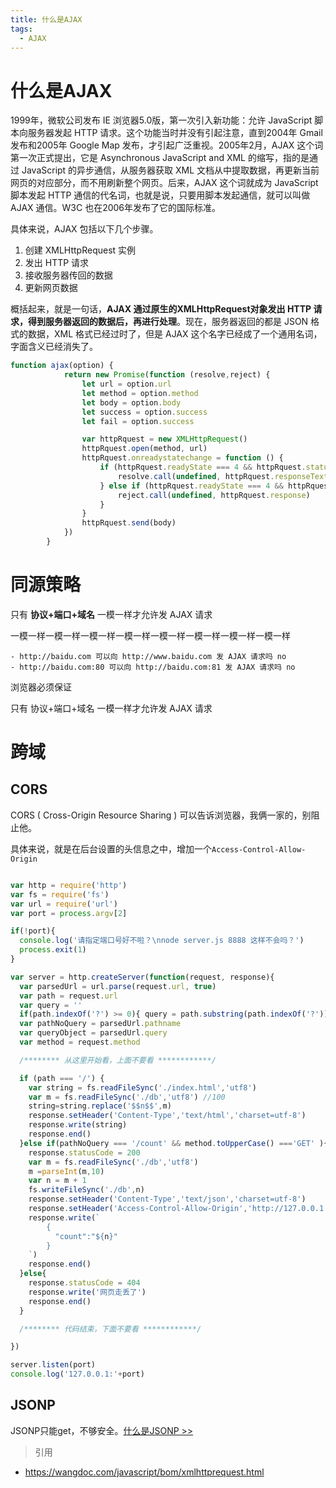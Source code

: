 ```yaml
---
title: 什么是AJAX
tags:
  - AJAX
---
```


# 什么是AJAX

1999年，微软公司发布 IE 浏览器5.0版，第一次引入新功能：允许 JavaScript 脚本向服务器发起 HTTP 请求。这个功能当时并没有引起注意，直到2004年 Gmail 发布和2005年 Google Map 发布，才引起广泛重视。2005年2月，AJAX 这个词第一次正式提出，它是 Asynchronous JavaScript and XML 的缩写，指的是通过 JavaScript 的异步通信，从服务器获取 XML 文档从中提取数据，再更新当前网页的对应部分，而不用刷新整个网页。后来，AJAX 这个词就成为 JavaScript 脚本发起 HTTP 通信的代名词，也就是说，只要用脚本发起通信，就可以叫做 AJAX 通信。W3C 也在2006年发布了它的国际标准。

具体来说，AJAX 包括以下几个步骤。

1. 创建 XMLHttpRequest 实例
2. 发出 HTTP 请求
3. 接收服务器传回的数据
4. 更新网页数据

概括起来，就是一句话，**AJAX 通过原生的XMLHttpRequest对象发出 HTTP 请求，得到服务器返回的数据后，再进行处理**。现在，服务器返回的都是 JSON 格式的数据，XML 格式已经过时了，但是 AJAX 这个名字已经成了一个通用名词，字面含义已经消失了。

```javascript
function ajax(option) {
            return new Promise(function (resolve,reject) {
                let url = option.url
                let method = option.method
                let body = option.body
                let success = option.success
                let fail = option.success

                var httpRquest = new XMLHttpRequest()
                httpRquest.open(method, url)
                httpRquest.onreadystatechange = function () {
                    if (httpRquest.readyState === 4 && httpRquest.status === 200) {
                        resolve.call(undefined, httpRquest.responseText)
                    } else if (httpRquest.readyState === 4 && httpRquest.status === 404) {
                        reject.call(undefined, httpRquest.response)
                    }
                }
                httpRquest.send(body)
            })
        }
```

# 同源策略

只有 **协议+端口+域名** 一模一样才允许发 AJAX 请求

一模一样一模一样一模一样一模一样一模一样一模一样一模一样一模一样

    - http://baidu.com 可以向 http://www.baidu.com 发 AJAX 请求吗 no
    - http://baidu.com:80 可以向 http://baidu.com:81 发 AJAX 请求吗 no

浏览器必须保证

只有 协议+端口+域名 一模一样才允许发 AJAX 请求

# 跨域

## CORS

CORS ( Cross-Origin Resource Sharing ) 可以告诉浏览器，我俩一家的，别阻止他。

具体来说，就是在后台设置的头信息之中，增加一个`Access-Control-Allow-Origin`

```javascript

var http = require('http')
var fs = require('fs')
var url = require('url')
var port = process.argv[2]

if(!port){
  console.log('请指定端口号好不啦？\nnode server.js 8888 这样不会吗？')
  process.exit(1)
}

var server = http.createServer(function(request, response){
  var parsedUrl = url.parse(request.url, true)
  var path = request.url 
  var query = ''
  if(path.indexOf('?') >= 0){ query = path.substring(path.indexOf('?')) }
  var pathNoQuery = parsedUrl.pathname
  var queryObject = parsedUrl.query
  var method = request.method

  /******** 从这里开始看，上面不要看 ************/

  if (path === '/') {
    var string = fs.readFileSync('./index.html','utf8')
    var m = fs.readFileSync('./db','utf8') //100
    string=string.replace('$$n$$',m)
    response.setHeader('Content-Type','text/html','charset=utf-8')
    response.write(string)
    response.end()
  }else if(pathNoQuery === '/count' && method.toUpperCase() ==='GET' ){
    response.statusCode = 200
    var m = fs.readFileSync('./db','utf8') 
    m =parseInt(m,10)
    var n = m + 1
    fs.writeFileSync('./db',n)
    response.setHeader('Content-Type','text/json','charset=utf-8')
    response.setHeader('Access-Control-Allow-Origin','http://127.0.0.1:8008')//最重要的是这一句
    response.write(`
        {
          "count":"${n}"
        }
    `)
    response.end()
  }else{
    response.statusCode = 404
    response.write('网页走丢了')
    response.end()
  }

  /******** 代码结束，下面不要看 ************/

})

server.listen(port)
console.log('127.0.0.1:'+port)


```

## JSONP

JSONP只能get，不够安全。[什么是JSONP >>](https://jiangnana.fun/2018/12/18/%E4%BB%80%E4%B9%88%E6%98%AFJSONP/)


> 引用
- https://wangdoc.com/javascript/bom/xmlhttprequest.html